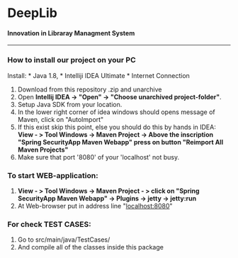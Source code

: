 

 **DeepLib** 
 ====================
#### Innovation in Libraray Managment System

------------------------------

### **How to install our project on your PC** 

Install: * Java 1.8, 
         * Intelliji IDEA Ultimate
         * Internet Connection
         

1. Download from this repository .zip and unarchive
2. Open **Intellij IDEA -> "Open" -> "Choose unarchived project-folder"**.
3. Setup Java SDK from your location.
4. In the lower right corner of idea windows should opens message of Maven, click on "AutoImport"
5. If this exist skip this point, else you should do this by hands in IDEA:
      **View - > Tool Windows -> Maven Project -> Above the inscription "Spring SecurityApp Maven Webapp" press on button "Reimport All Maven Projects"**
6. Make sure that port '8080' of your 'localhost' not busy. 

 ### To start WEB-application:
  1. **View - > Tool Windows -> Maven Project - > click on "Spring SecurityApp Maven Webapp" -> Plugins -> jetty -> jetty:run**
  2. At Web-browser put in address line "[localhost:8080](http://localhost:8080)"
 
 ### For check TEST CASES:
 
 1. Go to src/main/java/TestCases/
 2. And compile all of the classes inside this package
 
 


